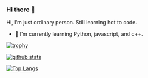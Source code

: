 ### Hi there 👋
Hi, I'm just ordinary person. Still learning hot to code.
- 🌱 I’m currently learning Python, javascript, and c++.

[![trophy](https://github-profile-trophy.vercel.app/?username=jonathan-darius&theme=dracula)](https://github.com/ryo-ma/github-profile-trophy)

[![github stats](https://github-readme-stats.vercel.app/api?username=jonathan-darius&show_icons=true&theme=dracula&count_private=true)](https://github.com/anuraghazra/github-readme-stats)

[![Top Langs](https://github-readme-stats.vercel.app/api/top-langs/?username=jonathan-darius&langs_count=8&layout=compact&theme=dracula)](https://github.com/anuraghazra/github-readme-stats)

<!--
**jonathan-darius/jonathan-darius** is a ✨ _special_ ✨ repository because its `README.md` (this file) appears on your GitHub profile.

Here are some ideas to get you started:

- 🔭 I’m currently working on ...
- 🌱 I’m currently learning ...
- 👯 I’m looking to collaborate on ...
- 🤔 I’m looking for help with ...
- 💬 Ask me about ...
- 📫 How to reach me: ...
- 😄 Pronouns: ...
- ⚡ Fun fact: ...
-->

